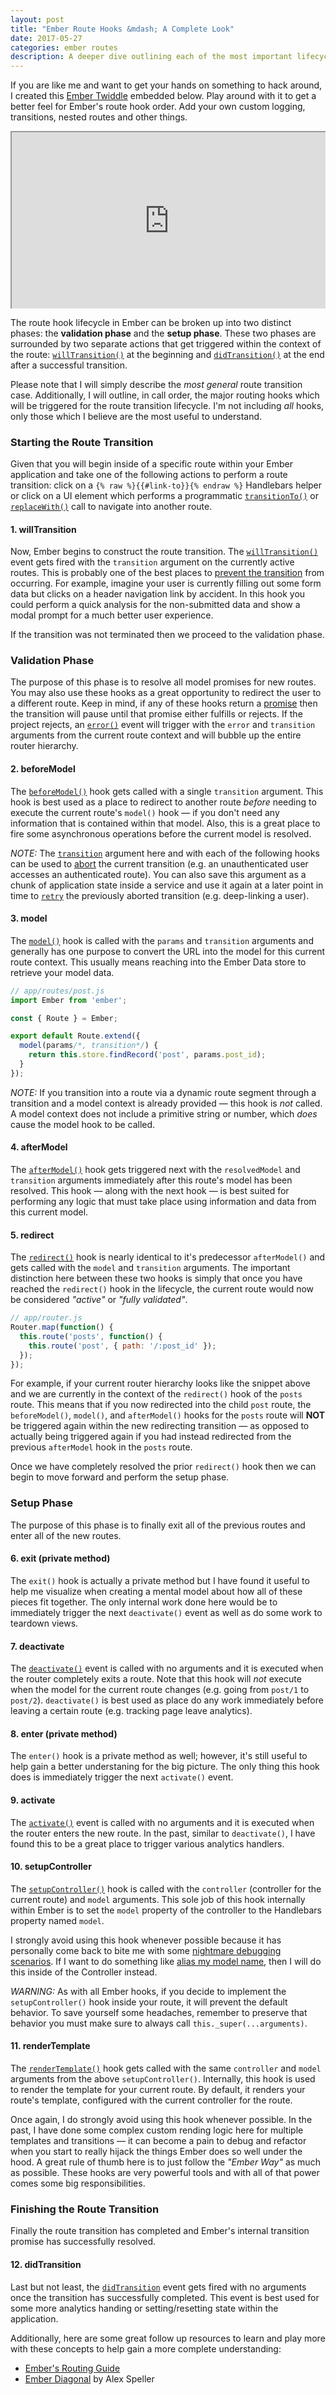 ```yaml
---
layout: post
title: "Ember Route Hooks &mdash; A Complete Look"
date: 2017-05-27
categories: ember routes
description: A deeper dive outlining each of the most important lifecycle hooks for Ember's internal routing structure
---
```


If you are like me and want to get your hands on something to hack around, I created this [Ember Twiddle](https://ember-twiddle.com/d65fd3522359c0c6299d7af16cbfd5e5) embedded below. Play around with it to get a better feel for Ember's route hook order. Add your own custom logging, transitions, nested routes and other things.


<div class="embed no-print" style="position: relative; height: 0px; overflow: hidden; max-width: 100%; padding-bottom: 56.25%;"><iframe src="https://ember-twiddle.com/d65fd3522359c0c6299d7af16cbfd5e5?fullScreen=true" style="position: absolute; top: 0px; left: 0px; width: 100%; height: 100%;"></iframe></div>


The route hook lifecycle in Ember can be broken up into two distinct phases: the **validation phase** and the **setup phase**. These two phases are surrounded by two separate actions that get triggered within the context of the route: [`willTransition()`](https://www.emberjs.com/api/classes/Ember.Route.html#event_willTransition) at the beginning and [`didTransition()`](https://www.emberjs.com/api/classes/Ember.Route.html#event_didTransition) at the end after a successful transition.

Please note that I will simply describe the _most general_ route transition case. Additionally, I will outline, in call order, the major routing hooks which will be triggered for the route transition lifecycle. I'm not including _all_ hooks, only those which I believe are the most useful to understand.

### Starting the Route Transition
Given that you will begin inside of a specific route within your Ember application and take one of the following actions to perform a route transition: click on a `{% raw %}{{#link-to}}{% endraw %}` Handlebars helper or click on a UI element which performs a programmatic [`transitionTo()`](https://www.emberjs.com/api/classes/Ember.Route.html#method_transitionTo) or [`replaceWith()`](https://www.emberjs.com/api/classes/Ember.Route.html#method_replaceWith) call to navigate into another route.

#### 1. willTransition
Now, Ember begins to construct the route transition. The [`willTransition()`](https://guides.emberjs.com/v2.13.0/routing/preventing-and-retrying-transitions/#toc_preventing-transitions-via-code-willtransition-code) event gets fired with the `transition` argument on the currently active routes. This is probably one of the best places to [prevent the transition](https://guides.emberjs.com/v2.13.0/routing/preventing-and-retrying-transitions/#toc_preventing-transitions-via-code-willtransition-code) from occurring. For example, imagine your user is currently filling out some form data but clicks on a header navigation link by accident. In this hook you could perform a quick analysis for the non-submitted data and show a modal prompt for a much better user experience.

If the transition was not terminated then we proceed to the validation phase.

### Validation Phase
The purpose of this phase is to resolve all model promises for new routes. You may also use these hooks as a great opportunity to redirect the user to a different route. Keep in mind, if any of these hooks return a [promise](https://developer.mozilla.org/en-US/docs/Web/JavaScript/Reference/Global_Objects/Promise) then the transition will pause until that promise either fulfills or rejects. If the project rejects, an [`error()`](https://guides.emberjs.com/v2.13.0/routing/loading-and-error-substates/#toc_the-code-error-code-event) event will trigger with the `error` and `transition` arguments from the current route context and will bubble up the entire router hierarchy.

#### 2. beforeModel
The [`beforeModel()`](https://www.emberjs.com/api/classes/Ember.Route.html#method_beforeModel) hook gets called with a single `transition` argument. This hook is best used as a place to redirect to another route _before_ needing to execute the current route's `model()` hook &mdash; if you don't need any information that is contained within that model. Also, this is a great place to fire some asynchronous operations before the current model is resolved.

_NOTE:_ The [`transition`](https://www.emberjs.com/api/classes/Transition.html) argument here and with each of the following hooks can be used to [abort](https://www.emberjs.com/api/classes/Transition.html#method_abort) the current transition (e.g. an unauthenticated user accesses an authenticated route). You can also save this argument as a chunk of application state inside a service and use it again at a later point in time to [`retry`](https://www.emberjs.com/api/classes/Transition.html#method_retry) the previously aborted transition (e.g. deep-linking a user).

#### 3. model
The [`model()`](https://www.emberjs.com/api/classes/Ember.Route.html#method_model) hook is called with the `params` and `transition` arguments and generally has one purpose to convert the URL into the model for this current route context. This usually means reaching into the Ember Data store to retrieve your model data.

```js
// app/routes/post.js
import Ember from 'ember';

const { Route } = Ember;

export default Route.extend({
  model(params/*, transition*/) {
    return this.store.findRecord('post', params.post_id);
  }
});
```

_NOTE:_ If you transition into a route via a dynamic route segment through a transition and a model context is already provided &mdash; this hook is _not_ called. A model context does not include a primitive string or number, which _does_ cause the model hook to be called.

#### 4. afterModel
The [`afterModel()`](https://www.emberjs.com/api/classes/Ember.Route.html#method_afterModel) hook gets triggered next with the `resolvedModel` and `transition` arguments immediately after this route's model has been resolved. This hook &mdash; along with the next hook &mdash; is best suited for performing any logic that must take place using information and data from this current model.

#### 5. redirect
The [`redirect()`](https://www.emberjs.com/api/classes/Ember.Route.html#method_redirect) hook is nearly identical to it's predecessor `afterModel()` and gets called with the `model` and `transition` arguments. The  important distinction here between these two hooks is simply that once you have reached the `redirect()` hook in the lifecycle, the current route would now be considered _"active"_ or _"fully validated"_.

```js
// app/router.js
Router.map(function() {
  this.route('posts', function() {
    this.route('post', { path: '/:post_id' });
  });
});
```

For example, if your current router hierarchy looks like the snippet above and we are currently in the context of the `redirect()` hook of the `posts` route. This means that if you now redirected into the child `post` route, the `beforeModel()`, `model()`, and `afterModel()` hooks for the `posts` route will **NOT** be triggered again within the new redirecting transition &mdash; as opposed to actually being triggered again if you had instead redirected from the previous `afterModel` hook in the `posts` route.

Once we have completely resolved the prior `redirect()` hook then we can begin to move forward and perform the setup phase.

### Setup Phase
The purpose of this phase is to finally exit all of the previous routes and enter all of the new routes.

#### 6. exit (private method)
The `exit()` hook is actually a private method but I have found it useful to help me visualize when creating a mental model about how all of these pieces fit together. The only internal work done here would be to immediately trigger the next `deactivate()` event as well as do some work to teardown views.

#### 7. deactivate
The [`deactivate()`](https://www.emberjs.com/api/classes/Ember.Route.html#method_deactivate) event is called with no arguments and it is executed when the router completely exits a route. Note that this hook will _not_ execute when the model for the current route changes (e.g. going from `post/1` to `post/2`). `deactivate()` is best used as place do any work immediately before leaving a certain route (e.g. tracking page leave analytics).

#### 8. enter (private method)
The `enter()` hook is a private method as well; however, it's still useful to help gain a better understaning for the big picture. The only thing this hook does is immediately trigger the next `activate()` event.

#### 9. activate
The [`activate()`](https://www.emberjs.com/api/classes/Ember.Route.html#method_activate) event is called with no arguments and it is executed when the router enters the new route. In the past, similar to `deactivate()`, I have found this to be a great place to trigger various analytics handlers.

#### 10. setupController
The [`setupController()`](https://www.emberjs.com/api/classes/Ember.Route.html#method_setupController) hook is called with the `controller` (controller for the current route) and `model` arguments. This sole job of this hook internally within Ember is to set the `model` property of the controller to the Handlebars property named `model`.

I strongly avoid using this hook whenever possible because it has personally come back to bite me with some [nightmare debugging scenarios](https://www.mutuallyhuman.com/blog/2017/02/17/debugging-your-assumptions-ember-edition). If I want to do something like [alias my model name](https://github.com/DockYard/styleguides/blob/master/engineering/ember.md#alias-your-model), then I will do this inside of the Controller instead.

_WARNING:_ As with all Ember hooks, if you decide to implement the `setupController()` hook inside your route, it will prevent the default behavior. To save yourself some headaches, remember to preserve that behavior you must make sure to always call `this._super(...arguments)`.

#### 11. renderTemplate
The [`renderTemplate()`](https://www.emberjs.com/api/classes/Ember.Route.html#method_renderTemplate) hook gets called with the same `controller` and `model` arguments from the above `setupController()`. Internally, this hook is used to render the template for your current route. By default, it renders your route's template, configured with the current controller for the route.

Once again, I do strongly avoid using this hook whenever possible. In the past, I have done some complex custom rending logic here for multiple templates and transitions &mdash; it can become a pain to debug and refactor when you start to really hijack the things Ember does so well under the hood. A great rule of thumb here is to just follow the _"Ember Way"_ as much as possible. These hooks are very powerful tools and with all of that power comes some big responsibilities.

### Finishing the Route Transition
Finally the route transition has completed and Ember's internal transition promise has successfully resolved.

#### 12. didTransition
Last but not least, the [`didTransition`](https://www.emberjs.com/api/classes/Ember.Route.html#event_didTransition) event gets fired with no arguments once the transition has successfully completed. This event is best used for some more analytics handing or setting/resetting state within the application.

Additionally, here are some great follow up resources to learn and play more with these concepts to help gain a more complete understanding:

* [Ember's Routing Guide](https://guides.emberjs.com/v2.13.0/routing/)
* [Ember Diagonal](http://alexspeller.com/ember-diagonal/route/posts) by Alex Speller
